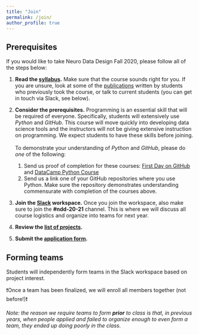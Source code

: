 ```yaml
---
title: "Join"
permalink: /join/
author_profile: true
---
```


## Prerequisites 
If you would like to take Neuro Data Design Fall 2020, please follow all of the steps below: 

1. **Read the [syllabus](https://neurodatadesign.github.io/syllabus/).** Make sure that the course sounds right for you. If you are unsure, look at some of the [publications](https://neurodatadesign.github.io/publications/) written by students who previously took the course, or talk to current students (you can get in touch via Slack, see below). 

2. **Consider the prerequisites.** Programming is an essential skill that will be required of everyone. Specifically, students will extensively use *Python* and *GitHub*. This course will move quickly into developing data science tools and the instructors will not be giving extensive instruction on programming. We expect students to have these skills before joining.<br/><br/>
To demonstrate your understanding of *Python* and *GitHub*, please do *one* of the following:
    1. Send us proof of completion for these courses: [First Day on GitHub](https://lab.github.com/githubtraining/paths/first-day-on-github) and [DataCamp Python Course](https://www.datacamp.com/courses/intro-to-python-for-data-science)
    2. Send us a link one of your GitHub repositories where you use Python. Make sure the repository demonstrates understanding commensurate with completion of the courses above.

3. **Join the [Slack](https://spiralscience.slack.com/signup) workspace.** Once you join the workspace, also make sure to join the **#ndd-20-21** channel. This is where we will discuss all course logistics and organize into teams for next year.

4. **Review the [list of projects](https://docs.google.com/document/d/1YioYSo9368g5irnmrVjUmprI8kllpaqn4Dq2hmNaJ4Y/edit?usp=sharing).**

5. **Submit the [application form](https://docs.google.com/forms/d/e/1FAIpQLScUUZyzke1GoNCEt-SUpiTU-CAmO1FEU1KAcrFCyILfI37NJw/viewform?usp=sf_link).**

## Forming teams
Students will independently form teams in the Slack workspace based on project interest.

:exclamation:Once a team has been finalized, we will enroll all members together (not before!):exclamation:

*Note: the reason we require teams to form **prior** to class is that, in previous years, when people applied and failed to organize enough to even form a team, they ended up doing poorly in the class.*
